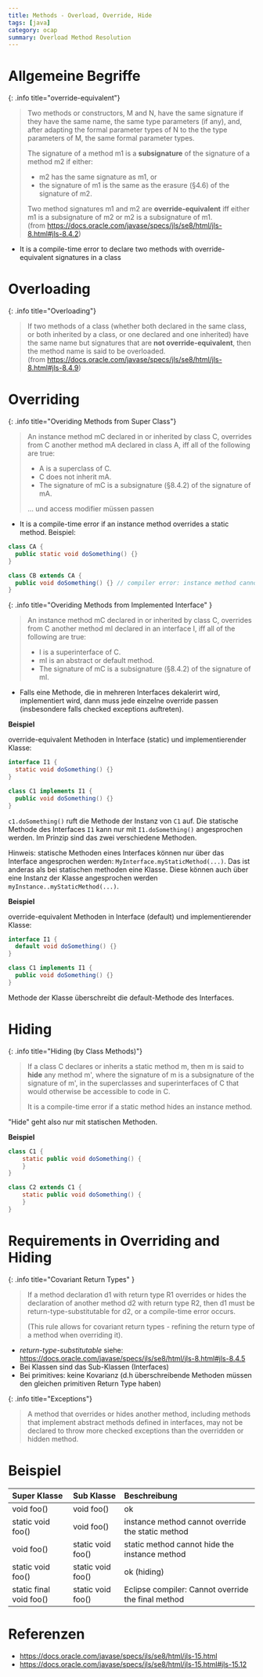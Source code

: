 ```yaml
---
title: Methods - Overload, Override, Hide
tags: [java]
category: ocap
summary: Overload Method Resolution
---
```


# Allgemeine Begriffe

{: .info title="override-equivalent"}
> Two methods or constructors, M and N, have the same signature if they have the same name, the same type parameters (if any),
> and, after adapting the formal parameter types of N to the the type parameters of M, the same formal parameter types.
>
> The signature of a method m1 is a **subsignature** of the signature of a method m2 if either:
>
>* m2 has the same signature as m1, or    
>* the signature of m1 is the same as the erasure (§4.6) of the signature of m2.    
>
> Two method signatures m1 and m2 are **override-equivalent** iff either m1 is a subsignature of m2 or m2 is a subsignature of m1.    
>(from <https://docs.oracle.com/javase/specs/jls/se8/html/jls-8.html#jls-8.4.2>)

* It is a compile-time error to declare two methods with override-equivalent signatures in a class


# Overloading

{: .info title="Overloading"}
> If two methods of a class (whether both declared in the same class, or both inherited by a class, or one declared and one inherited) have the same name but signatures that are **not override-equivalent**, then the method name is said to be overloaded.    
> (from <https://docs.oracle.com/javase/specs/jls/se8/html/jls-8.html#jls-8.4.9>)


# Overriding

{: .info title="Overiding Methods from Super Class"}
> An instance method mC declared in or inherited by class C, overrides from C another method mA declared in class A, 
> iff all of the following are true:
>
> * A is a superclass of C.
> * C does not inherit mA.
> * The signature of mC is a subsignature (§8.4.2) of the signature of mA.
> 
> ... und access modifier müssen passen

* It is a compile-time error if an instance method overrides a static method.
Beispiel:

~~~java
class CA {
  public static void doSomething() {}
}

class CB extends CA {
  public void doSomething() {} // compiler error: instance method cannot override the static method 
}
~~~

{: .info title="Overiding Methods from Implemented Interface" }
> An instance method mC declared in or inherited by class C, overrides from C another method mI declared in an interface I, 
> iff all of the following are true:
>
> * I is a superinterface of C.
> * mI is an abstract or default method.
> * The signature of mC is a subsignature (§8.4.2) of the signature of mI.


* Falls eine Methode, die in mehreren Interfaces dekalerirt wird, implementiert wird, dann muss jede einzelne override passen (insbesondere falls checked exceptions auftreten). 

**Beispiel**

override-equivalent Methoden in Interface (static) und implementierender Klasse:

~~~java
interface I1 {
  static void doSomething() {}
}

class C1 implements I1 {
  public void doSomething() {}
}
~~~

`c1.doSomething()` ruft die Methode der Instanz von `C1` auf. Die statische Methode des Interfaces `I1` kann nur mit `I1.doSomething()` angesprochen werden. Im Prinzip sind das zwei verschiedene Methoden.

Hinweis: statische Methoden eines Interfaces können nur über das Interface angesprochen werden: `MyInterface.myStaticMethod(...)`. Das ist anderas als bei statischen methoden eine Klasse. Diese können auch über eine Instanz der Klasse angesprochen werden `myInstance..myStaticMethod(...)`.

**Beispiel**

override-equivalent Methoden in Interface (default) und implementierender Klasse:

~~~java
interface I1 {
  default void doSomething() {}
}

class C1 implements I1 {
  public void doSomething() {}
}
~~~
Methode der Klasse überschreibt die default-Methode des Interfaces.

# Hiding

{: .info title="Hiding (by Class Methods)"}
> If a class C declares or inherits a static method m, then m is said to **hide** any method m', where the signature of m is 
> a subsignature of the signature of m', in the superclasses and superinterfaces of C that would otherwise be accessible to code in C.
>
> It is a compile-time error if a static method hides an instance method.

"Hide" geht also nur mit statischen Methoden.

**Beispiel**

~~~java
class C1 {
	static public void doSomething() {
	}
}

class C2 extends C1 {
	static public void doSomething() {
	}
}
~~~


# Requirements in Overriding and Hiding

{: .info title="Covariant Return Types" }
> If a method declaration d1 with return type R1 overrides or hides the declaration of another method d2 with return type R2, 
> then d1 must be return-type-substitutable for d2, or a compile-time error occurs.
>
> (This rule allows for covariant return types - refining the return type of a method when overriding it).


* *return-type-substitutable* siehe: <https://docs.oracle.com/javase/specs/jls/se8/html/jls-8.html#jls-8.4.5>
* Bei Klassen sind das Sub-Klassen (Interfaces)
* Bei primitives: keine Kovarianz (d.h überschreibende Methoden müssen den gleichen primitiven Return Type haben) 


{: .info title="Exceptions"}
> A method that overrides or hides another method, including methods that implement abstract methods defined in interfaces,
> may not be declared to throw more checked exceptions than the overridden or hidden method.

# Beispiel

| Super Klasse |Sub Klasse | Beschreibung |
|:--------------------|:-----------------|:--------|
| void foo()          | void foo()        | ok      |
| static void foo()   | void foo()        |  instance method cannot override the static method    |
| void foo()          | static void foo()  | static method cannot hide the instance method |
| static void foo()         | static void foo() | ok (hiding)      |
| static final void foo()   | static void foo() | Eclipse compiler: Cannot override the final method  |


# Referenzen

* <https://docs.oracle.com/javase/specs/jls/se8/html/jls-15.html>
* <https://docs.oracle.com/javase/specs/jls/se8/html/jls-15.html#jls-15.12>

